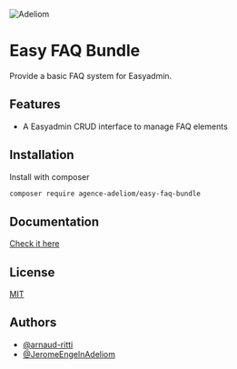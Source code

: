 
![Adeliom](https://adeliom.com/public/uploads/2017/09/Adeliom_logo.png)

# Easy FAQ Bundle

Provide a basic FAQ system for Easyadmin.


## Features

- A Easyadmin CRUD interface to manage FAQ elements

## Installation

Install with composer

```bash
composer require agence-adeliom/easy-faq-bundle
```

## Documentation

[Check it here](doc/index.md)

## License

[MIT](https://choosealicense.com/licenses/mit/)


## Authors

- [@arnaud-ritti](https://github.com/arnaud-ritti)
- [@JeromeEngelnAdeliom](https://github.com/JeromeEngelnAdeliom)

  
